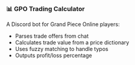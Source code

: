 ### 📊 GPO Trading Calculator
A Discord bot for Grand Piece Online players:
- Parses trade offers from chat
- Calculates trade value from a price dictionary
- Uses fuzzy matching to handle typos
- Outputs profit/loss percentage
